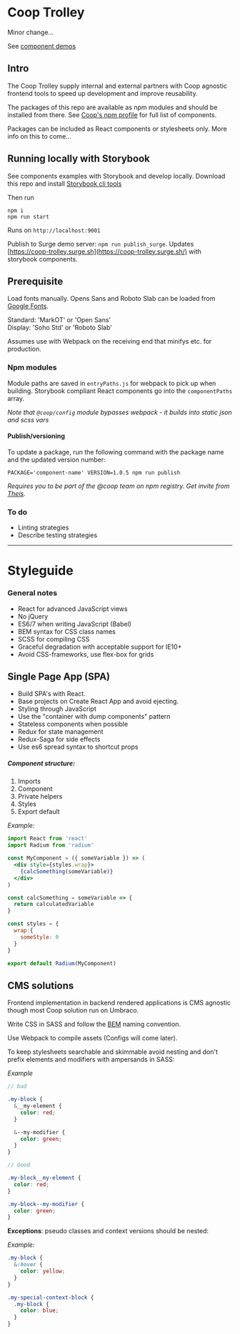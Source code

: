 # Coop Trolley

Minor change...

See [component demos](https://coop-trolley.surge.sh/)

## Intro

The Coop Trolley supply internal and external partners with Coop agnostic frontend tools to speed up development and improve reusability.

The packages of this repo are available as npm modules and should be installed from there. See [Coop's npm profile](https://www.npmjs.com/org/coop) for full list of components.

Packages can be included as React components or stylesheets only. More info on this to come...

## Running locally with Storybook

See components examples with Storybook and develop locally. Download this repo and install [Storybook cli tools](https://github.com/storybooks/storybook)

Then run
```
npm i
npm run start
```

Runs on `http://localhost:9001`

Publish to Surge demo server: `npm run publish_surge`. Updates [https://coop-trolley.surge.sh](https://coop-trolley.surge.sh/) with storybook components.

## Prerequisite

Load fonts manually. Opens Sans and Roboto Slab can be loaded from [Google Fonts](https://fonts.google.com/selection?query=open&selection.family=Open+Sans:400,400i,600,600i,800|Roboto+Slab:400,700).

Standard: 'MarkOT' or 'Open Sans'  \
Display: 'Soho Std' or 'Roboto Slab'

Assumes use with Webpack on the receiving end that minifys etc. for production.

### Npm modules

Module paths are saved in `entryPaths.js` for webpack to pick up when building. Storybook compliant React components go into the `componentPaths` array.

*Note that `@coop/config` module bypasses webpack - it builds into static json and scss vars*

#### Publish/versioning

To update a package, run the following command with the package name and the updated version number:

`PACKAGE='component-name' VERSION=1.0.5 npm run publish`

*Requires you to be part of the @coop team on npm registry. Get invite from [Theis](mailto:theis.froehlich@coop.dk@coop).*

### To do

- Linting strategies
- Describe testing strategies

---

# Styleguide

### General notes
- React for advanced JavaScript views
- No jQuery
- ES6/7 when writing JavaScript (Babel)
- BEM syntax for CSS class names
- SCSS for compiling CSS
- Graceful degradation with acceptable support for IE10+
- Avoid CSS-frameworks, use flex-box for grids

## Single Page App (SPA)

- Build SPA's with React.
- Base projects on Create React App and avoid ejecting.
- Styling through JavaScript
- Use the "container with dump components" pattern
- Stateless components when possible
- Redux for state management
- Redux-Saga for side effects
- Use es6 spread syntax to shortcut props

##### Component structure:
1. Imports
2. Component
3. Private helpers
4. Styles
5. Export default

*Example:*

```jsx
import React from 'react'
import Radium from 'radium'

const MyComponent = ({ someVariable }) => (
  <div style={styles.wrap}>
    {calcSomething(someVariable)}
  </div>
)

const calcSomething = someVariable => {
  return calculatedVariable
}

const styles = {
  wrap:{
    someStyle: 0
  }
}

export default Radium(MyComponent)

```

## CMS solutions

Frontend implementation in backend rendered applications is CMS agnostic though most Coop solution run on Umbraco.

Write CSS in SASS and follow the [BEM](http://getbem.com/) naming convention.

Use Webpack to compile assets (Configs will come later).

To keep stylesheets searchable and skimmable avoid nesting and don't prefix elements and modifiers with ampersands in SASS:

*Example*

```SCSS
// bad

.my-block {
  &__my-element {
    color: red;
  }

  &--my-modifier {
    color: green;
  }
}

// Good

.my-block__my-element {
  color: red;
}

.my-block--my-modifier {
  color: green;
}
```

**Exceptions**: pseudo classes and context versions should be nested:

*Example:*

```SCSS
.my-block {
  &:hover {
    color: yellow;
  }
}

.my-special-context-block {
  .my-block {
    color: blue;
  }
}
```
